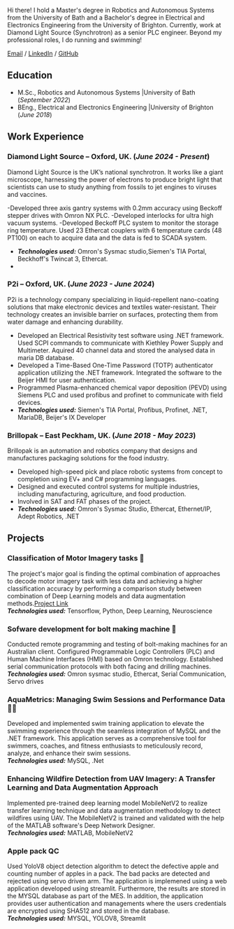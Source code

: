 Hi there! 
I hold a Master's degree in Robotics and Autonomous Systems from the University of Bath and a Bachelor's degree in Electrical and Electronics Engineering from the University of Brighton. Currently, work at Diamond Light Source (Synchrotron) as a senior PLC engineer.
Beyond my professional roles, I do running and swimming!

[Email](mailto:g.nithianandam@gmail.com) / [LinkedIn](https://www.linkedin.com/in/gokulan-nithianandam) / [GitHub](https://github.com/GNithianandam)

## Education						       		
- M.Sc., Robotics and Autonomous Systems	       |University of Bath (_September 2022_)	 			        		
- BEng., Electrical and Electronics Engineering  |University of Brighton (_June 2018_)

## Work Experience
### Diamond Light Source – Oxford, UK. (_June 2024 - Present_)

Diamond Light Source is the UK’s national synchrotron. It works like a giant microscope, harnessing the power of electrons to produce bright light that scientists can use to study anything from fossils to jet engines to viruses and vaccines.

-Developed three axis gantry systems with 0.2mm accuracy using Beckoff stepper drives with Omron NX PLC.
-Developed interlocks for ultra high vacuum systems.
-Developed Beckoff PLC system to monitor the storage ring temperature. Used 23 Ethercat couplers with 6 temperature cards (48 PT100) on each to acquire data and the data is fed to SCADA system.
- **_Technologies used:_** Omron's Sysmac studio,Siemen's TIA Portal, Beckhoff's Twincat 3, Ethercat.
- 
### P2i – Oxford, UK. (_June 2023 - June 2024_)

P2i is a technology company specializing in liquid-repellent nano-coating solutions that make electronic devices and textiles water-resistant. Their technology creates an invisible barrier on surfaces, protecting them from water damage and enhancing durability.

- Developed an Electrical Resistivity test software using .NET framework. Used SCPI commands to communicate with Kiethley Power Supply and Multimeter. Aquired 40 channel data and stored the analysed data in maria DB database.
- Developed a Time-Based One-Time Password (TOTP) authenticator application utilizing the .NET framework. Integrated the software to the Beijer HMI for user authentication.
- Programmed Plasma-enhanced chemical vapor deposition (PEVD) using Siemens PLC and used profibus and profinet to communicate with field devices. 
- **_Technologies used:_** Siemen's TIA Portal, Profibus, Profinet, .NET, MariaDB, Beijer's IX Developer
  
### Brillopak – East Peckham, UK. (_June 2018 - May 2023_)

Brillopak is an automation and robotics company that designs and manufactures packaging solutions for the food industry. 

- Developed high-speed pick and place robotic systems from concept to completion using EV+ and C# programming languages.
- Designed and executed control systems for multiple industries, including manufacturing, agriculture, and food production.
- Involved in SAT and FAT phases of the project.
- **_Technologies used:_** Omron's Sysmac Studio, Ethercat, Ethernet/IP, Adept Robotics, .NET
  
## Projects
### Classification of Motor Imagery tasks 🧠
The project's major goal is finding the optimal combination of approaches to decode motor
imagery task with less data and achieving a higher classification accuracy by performing a
comparison study between combination of Deep Learning models and data augmentation
methods.[Project Link](https://github.com/GNithianandam/EEG-Motor-Imagery-classification) <br>
**_Technologies used:_** Tensorflow, Python, Deep Learning, Neuroscience

### Sofware development for bolt making machine 🔩

Conducted remote programming and testing of bolt-making machines for an Australian client. Configured Programmable Logic Controllers (PLC) and Human Machine Interfaces (HMI) based on Omron technology. Established serial communication protocols with both facing and drilling machines. <br>
**_Technologies used:_** Omron sysmac studio, Ethercat, Serial Communication, Servo drives

### AquaMetrics: Managing Swim Sessions and Performance Data 🏊🏼
Developed and implemented swim training application to elevate the swimming experience through the seamless integration of MySQL and the .NET framework. This application serves as a comprehensive tool for swimmers, coaches, and fitness enthusiasts to meticulously record, analyze, and enhance their swim sessions. <br>
**_Technologies used:_** MySQL, .Net 

### Enhancing Wildfire Detection from UAV Imagery: A Transfer Learning and Data Augmentation Approach
Implemented pre-trained deep learning model MobileNetV2 to realize transfer learning technique and data augmentation methodology to detect wildfires using UAV. The MobileNetV2 is trained and validated with the help of the MATLAB software's Deep Network Designer. <br>
**_Technologies used:_** MATLAB, MobileNetV2 <br>

### Apple pack QC
Used YoloV8 object detection algorithm to detect the defective apple and counting number of apples in a pack. The bad packs are detected and rejected using servo driven arm. The application is implemened using a web application developed using streamlit. Furthermore, the results are stored in the MYSQL database as part of the MES. In addition, the application provides user authentication and managements where the users credentials are encrypted using SHA512 and stored in the database. <br>
**_Technologies used:_** MYSQL, YOLOV8, Streamlit <br>

